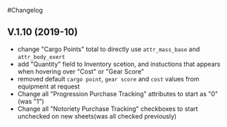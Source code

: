 

#Changelog

## V.1.10 (2019-10)

* change "Cargo Points" total to directly use `attr_mass_base` and `attr_body_exert`
* add "Quantity" field to Inventory scetion, and instuctions that appears when hovering over "Cost" or "Gear Score"
* removed default `cargo point`, `gear score` and `cost` values from equipment at request
* Change all "Progression Purchase Tracking" attributes to start as "0"(was "1")
* Change all "Notoriety Purchase Tracking" checkboxes to start unchecked on new sheets(was all checked previously) 